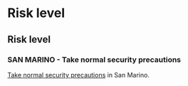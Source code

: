 # Risk level

## Risk level

### SAN MARINO - Take normal security precautions

[Take normal security precautions](#levels "Risk Levels") in San Marino.